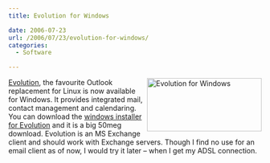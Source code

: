 ```yaml
---
title: Evolution for Windows

date: 2006-07-23
url: /2006/07/23/evolution-for-windows/
categories:
  - Software

---
```

<img width="228" height="106" align="right" alt="Evolution for Windows" id="image272" src="/uploads/2006/07/evolution.png" />[Evolution][1], the favourite Outlook replacement for Linux is now available for Windows. It provides integrated mail, contact management and calendaring. You can download the [windows installer for Evolution][2] and it is a big 50meg download. Evolution is an MS Exchange client and should work with Exchange servers. Though I find no use for an email client as of now, I would try it later &#8211; when I get my ADSL connection.

 [1]: http://www.gnome.org/projects/evolution/
 [2]: http://shellter.sourceforge.net/evolution/